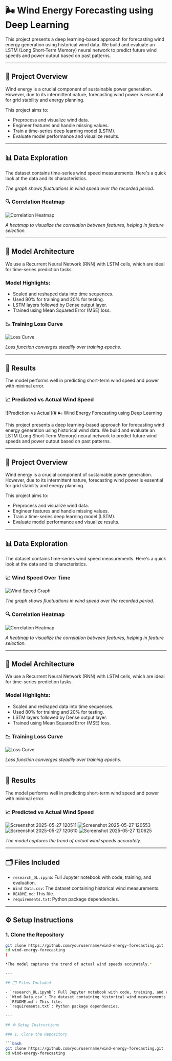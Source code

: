 # 🌬️ Wind Energy Forecasting using Deep Learning

This project presents a deep learning-based approach for forecasting wind energy generation using historical wind data. We build and evaluate an LSTM (Long Short-Term Memory) neural network to predict future wind speeds and power output based on past patterns.

---

## 📌 Project Overview

Wind energy is a crucial component of sustainable power generation. However, due to its intermittent nature, forecasting wind power is essential for grid stability and energy planning.

This project aims to:
- Preprocess and visualize wind data.
- Engineer features and handle missing values.
- Train a time-series deep learning model (LSTM).
- Evaluate model performance and visualize results.

---

## 📊 Data Exploration

The dataset contains time-series wind speed measurements. Here's a quick look at the data and its characteristics.

*The graph shows fluctuations in wind speed over the recorded period.*

### 🔍 Correlation Heatmap

![Correlation Heatmap](images/correlation_heatmap.png)

*A heatmap to visualize the correlation between features, helping in feature selection.*

---

## 🧠 Model Architecture

We use a Recurrent Neural Network (RNN) with LSTM cells, which are ideal for time-series prediction tasks.

### Model Highlights:

- Scaled and reshaped data into time sequences.
- Used 80% for training and 20% for testing.
- LSTM layers followed by Dense output layer.
- Trained using Mean Squared Error (MSE) loss.

### 📉 Training Loss Curve

![Loss Curve](images/training_loss_curve.png)

*Loss function converges steadily over training epochs.*

---

## 🧪 Results

The model performs well in predicting short-term wind speed and power with minimal error.

### 📈 Predicted vs Actual Wind Speed

![Prediction vs Actual](# 🌬️ Wind Energy Forecasting using Deep Learning

This project presents a deep learning-based approach for forecasting wind energy generation using historical wind data. We build and evaluate an LSTM (Long Short-Term Memory) neural network to predict future wind speeds and power output based on past patterns.

---

## 📌 Project Overview

Wind energy is a crucial component of sustainable power generation. However, due to its intermittent nature, forecasting wind power is essential for grid stability and energy planning.

This project aims to:
- Preprocess and visualize wind data.
- Engineer features and handle missing values.
- Train a time-series deep learning model (LSTM).
- Evaluate model performance and visualize results.

---

## 📊 Data Exploration

The dataset contains time-series wind speed measurements. Here's a quick look at the data and its characteristics.

### 📈 Wind Speed Over Time

![Wind Speed Graph](images/wind_speed_over_time.png)

*The graph shows fluctuations in wind speed over the recorded period.*

### 🔍 Correlation Heatmap

![Correlation Heatmap](images/correlation_heatmap.png)

*A heatmap to visualize the correlation between features, helping in feature selection.*

---

## 🧠 Model Architecture

We use a Recurrent Neural Network (RNN) with LSTM cells, which are ideal for time-series prediction tasks.

### Model Highlights:

- Scaled and reshaped data into time sequences.
- Used 80% for training and 20% for testing.
- LSTM layers followed by Dense output layer.
- Trained using Mean Squared Error (MSE) loss.

### 📉 Training Loss Curve

![Loss Curve](images/training_loss_curve.png)

*Loss function converges steadily over training epochs.*

---

## 🧪 Results

The model performs well in predicting short-term wind speed and power with minimal error.

### 📈 Predicted vs Actual Wind Speed

![Screenshot 2025-05-27 120511](https://github.com/user-attachments/assets/14ffa8b2-9e26-4cf9-a85f-676c35556fcf)
![Screenshot 2025-05-27 120553](https://github.com/user-attachments/assets/353ef672-985f-4e23-a69e-18a938241b35)
![Screenshot 2025-05-27 120610](https://github.com/user-attachments/assets/1cd3865a-88ec-4711-8cff-d4df2344c65c)
![Screenshot 2025-05-27 120625](https://github.com/user-attachments/assets/8c85809f-2baa-429f-b7c1-b88749f49e75)





*The model captures the trend of actual wind speeds accurately.*

---

## 🗂️ Files Included

- `research_DL.ipynb`: Full Jupyter notebook with code, training, and evaluation.
- `Wind Data.csv`: The dataset containing historical wind measurements.
- `README.md`: This file.
- `requirements.txt`: Python package dependencies.

---

## ⚙️ Setup Instructions

### 1. Clone the Repository

```bash
git clone https://github.com/yourusername/wind-energy-forecasting.git
cd wind-energy-forecasting
)

*The model captures the trend of actual wind speeds accurately.*

---

## 🗂️ Files Included

- `research_DL.ipynb`: Full Jupyter notebook with code, training, and evaluation.
- `Wind Data.csv`: The dataset containing historical wind measurements.
- `README.md`: This file.
- `requirements.txt`: Python package dependencies.

---

## ⚙️ Setup Instructions

### 1. Clone the Repository

```bash
git clone https://github.com/yourusername/wind-energy-forecasting.git
cd wind-energy-forecasting
